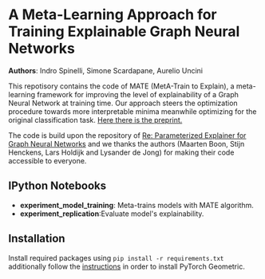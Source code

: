 # A Meta-Learning Approach for Training Explainable Graph Neural Networks
**Authors**: Indro Spinelli, Simone Scardapane, Aurelio Uncini

This repotisory contains the code of MATE (MetA-Train to Explain), a meta-learning framework for improving the level of explainability of a Graph Neural Network at training time. Our approach steers the optimization procedure towards more interpretable minima meanwhile optimizing for the original classification task. [Here there is the preprint.](https://arxiv.org/abs/2109.09426)

The code is build upon the repository of [Re: Parameterized Explainer for Graph Neural Networks](https://github.com/LarsHoldijk/RE-ParameterizedExplainerForGraphNeuralNetworks) and we thanks the authors (Maarten Boon, Stijn Henckens, Lars Holdijk and Lysander de Jong) for making their code accessible to everyone.

## IPython Notebooks
- **experiment_model_training**: Meta-trains models with MATE algorithm.
- **experiment_replication**:Evaluate model's explainability.


## Installation
Install required packages using
```pip install -r requirements.txt```
additionally follow the [instructions](https://pytorch-geometric.readthedocs.io/en/latest/notes/installation.html) in order to install PyTorch Geometric.
